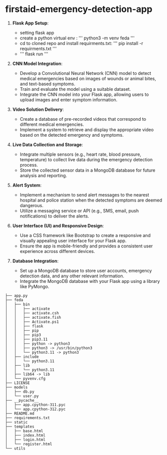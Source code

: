 
# firstaid-emergency-detection-app

1. **Flask App Setup**:
   - setting flask app
   - create a python virtual env : ''' python3 -m venv feda '''
   - cd to cloned repo and install requirments.txt: ''' pip install -r requirments.txt '''
   - ''' flask run '''
     
2. **CNN Model Integration**:
   - Develop a Convolutional Neural Network (CNN) model to detect medical emergencies based on images of wounds or animal bites, and text-based symptoms.
   - Train and evaluate the model using a suitable dataset.
   - Integrate the CNN model into your Flask app, allowing users to upload images and enter symptom information.

3. **Video Solution Delivery**:
   - Create a database of pre-recorded videos that correspond to different medical emergencies.
   - Implement a system to retrieve and display the appropriate video based on the detected emergency and symptoms.

4. **Live Data Collection and Storage**:
   - Integrate multiple sensors (e.g., heart rate, blood pressure, temperature) to collect live data during the emergency detection process.
   - Store the collected sensor data in a MongoDB database for future analysis and reporting.

5. **Alert System**:
   - Implement a mechanism to send alert messages to the nearest hospital and police station when the detected symptoms are deemed dangerous.
   - Utilize a messaging service or API (e.g., SMS, email, push notifications) to deliver the alerts.

6. **User Interface (UI) and Responsive Design**:
   - Use a CSS framework like Bootstrap to create a responsive and visually appealing user interface for your Flask app.
   - Ensure the app is mobile-friendly and provides a consistent user experience across different devices.

7. **Database Integration**:
   - Set up a MongoDB database to store user accounts, emergency detection data, and any other relevant information.
   - Integrate the MongoDB database with your Flask app using a library like PyMongo.



```
├── app.py
├── feda
│   ├── bin
│   │   ├── activate
│   │   ├── activate.csh
│   │   ├── activate.fish
│   │   ├── Activate.ps1
│   │   ├── flask
│   │   ├── pip
│   │   ├── pip3
│   │   ├── pip3.11
│   │   ├── python -> python3
│   │   ├── python3 -> /usr/bin/python3
│   │   └── python3.11 -> python3
│   ├── include
│   │   └── python3.11
│   ├── lib
│   │   └── python3.11
│   ├── lib64 -> lib
│   └── pyvenv.cfg
├── LICENSE
├── models
│   ├── db.py
│   └── user.py
├── __pycache__
│   ├── app.cpython-311.pyc
│   └── app.cpython-312.pyc
├── README.md
├── requirements.txt
├── static
├── templates
│   ├── base.html
│   ├── index.html
│   ├── login.html
│   └── register.html
└── utils
```

